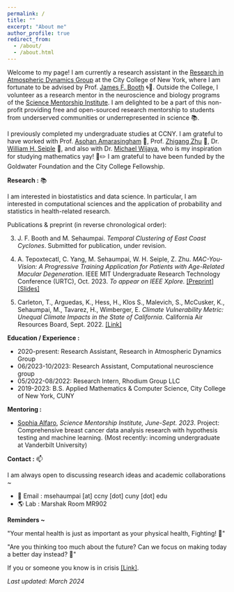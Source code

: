 ```yaml
---
permalink: /
title: ""
excerpt: "About me"
author_profile: true
redirect_from: 
  - /about/
  - /about.html
---
```


Welcome to my page! I am currently a research assistant in the [Research in Atmospheric Dynamics Group](https://jfbooth.ccny.cuny.edu/) at the City College of New York, where I am fortunate to be advised by Prof. [James F. Booth](https://www.ccny.cuny.edu/profiles/james-booth) 🌀🌊. Outside the College, I volunteer as a research mentor in the neuroscience and biology programs of the [Science Mentorship Institute](https://www.sci-mi.org/). I am delighted to be a part of this non-profit providing free and open-sourced research mentorship to students from underserved communities or underrepresented in science 📚.

I previously completed my undergraduate studies at CCNY. I am grateful to have worked with Prof. [Asohan Amarasingham](https://math.sci.ccny.cuny.edu/person/asohan-amarasingham/) 🧠, Prof. [Zhigang Zhu](http://ccvcl.org/professor-zhigang-zhu/) 👀, Dr. [William H. Seiple](https://lighthouseguild.org/people/william-h-seiple-phd/) 👀, and also with Dr. [Michael Wijaya](https://holdfirst.wordpress.com/), who is my inspiration for studying mathematics yay! 📔✏️ I am grateful to have been funded by the Goldwater Foundation and the City College Fellowship.

<b>Research :</b> 📚

I am interested in biostatistics and data science. In particular, I am interested in computational sciences and the application of probability and statistics in health-related research. 

Publications & preprint (in reverse chronological order): 

3. J. F. Booth and M. Sehaumpai. *Temporal Clustering of East Coast Cyclones*. Submitted for publication, under revision.

2. A. Tepoxtecatl, C. Yang, M. Sehaumpai, W. H. Seiple, Z. Zhu. *MAC-You-Vision: A Progressive Training Application for Patients with Age-Related Macular Degeneration*. IEEE MIT Undergraduate Research Technology Conference (URTC), Oct. 2023. *To appear on IEEE Xplore.* [[Preprint]](http://ccvcl.org/wp-content/uploads/2023/11/MAC-You-Vision_URTC_manuscript_final_submit.pdf) [[Slides]](https://drive.google.com/file/d/19isUQ7h7rOOezoKfYCO_b7YtObgGWr5-/view?usp=sharing)

1. Carleton, T., Arguedas, K., Hess, H., Klos S., Malevich, S., McCusker, K., Sehaumpai, M., Tavarez, H., Wimberger, E. *Climate Vulnerability Metric: Unequal Climate Impacts in the State of California*. California Air Resources Board, Sept. 2022. [[Link]](https://ww2.arb.ca.gov/sites/default/files/2022-11/2022-sp-appendix-k-climate-vulnerability-metric_0.pdf)

<b>Education / Experience :</b> 

- 2020-present: Research Assistant, Research in Atmospheric Dynamics Group
- 06/2023-10/2023: Research Assistant, Computational neuroscience group 
- 05/2022-08/2022: Research Intern, Rhodium Group LLC
- 2019-2023: B.S. Applied Mathematics & Computer Science, City College of New York, CUNY

<b> Mentoring : </b>

- <u>Sophia Alfaro</u>, *Science Mentorship Institute, June-Sept. 2023*. Project: Comprehensive breast cancer data analysis research with hypothesis testing and machine learning. (Most recently: incoming undergraduate at Vanderbilt University)

<b>Contact :</b> 📫

I am always open to discussing research ideas and academic collaborations ~ 

- 📧 Email : msehaumpai \[at\] ccny \[dot\] cuny \[dot\] edu 
- 🌎 Lab : Marshak Room MR902

<b>Reminders ~</b>

"Your mental health is just as important as your physical health, Fighting! 🙌"

"Are you thinking too much about the future? Can we focus on making today a better day instead? 🙂" 

If you or someone you know is in crisis [[Link]](https://www.nimh.nih.gov/site-info/if-you-or-someone-you-know-is-in-crisis-and-needs-immediate-help#:~:text=Call%20911%20for%20emergency%20services,suicidal%20crisis%20or%20emotional%20distress.).

*Last updated: March 2024*